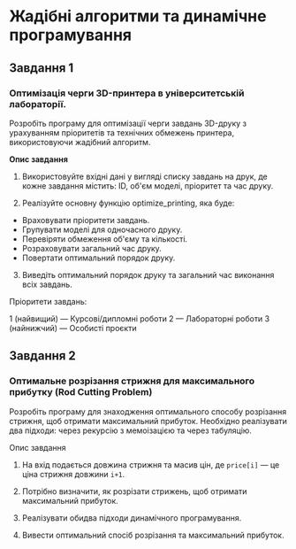 # Жадібні алгоритми та динамічне програмування

## Завдання 1

### Оптимізація черги 3D-принтера в університетській лабораторії.

Розробіть програму для оптимізації черги завдань 3D-друку з урахуванням пріоритетів та технічних обмежень принтера, використовуючи жадібний алгоритм.

**Опис завдання**

1. Використовуйте вхідні дані у вигляді списку завдань на друк, де кожне завдання містить: ID, об'єм моделі, пріоритет та час друку.

2. Реалізуйте основну функцію optimize_printing, яка буде:

- Враховувати пріоритети завдань.
- Групувати моделі для одночасного друку.
- Перевіряти обмеження об'єму та кількості.
- Розраховувати загальний час друку.
- Повертати оптимальний порядок друку.

3. Виведіть оптимальний порядок друку та загальний час виконання всіх завдань.

Пріоритети завдань:

1 (найвищий) — Курсові/дипломні роботи
2 — Лабораторні роботи
3 (найнижчий) — Особисті проєкти

## Завдання 2

### Оптимальне розрізання стрижня для максимального прибутку (Rod Cutting Problem)

Розробіть програму для знаходження оптимального способу розрізання стрижня, щоб отримати максимальний прибуток.
Необхідно реалізувати два підходи: через рекурсію з мемоізацією та через табуляцію.

Опис завдання

1. На вхід подається довжина стрижня та масив цін, де `price[i]` — це ціна стрижня довжини `i+1`.

2. Потрібно визначити, як розрізати стрижень, щоб отримати максимальний прибуток.

3. Реалізувати обидва підходи динамічного програмування.

4. Вивести оптимальний спосіб розрізання та максимальний прибуток.
